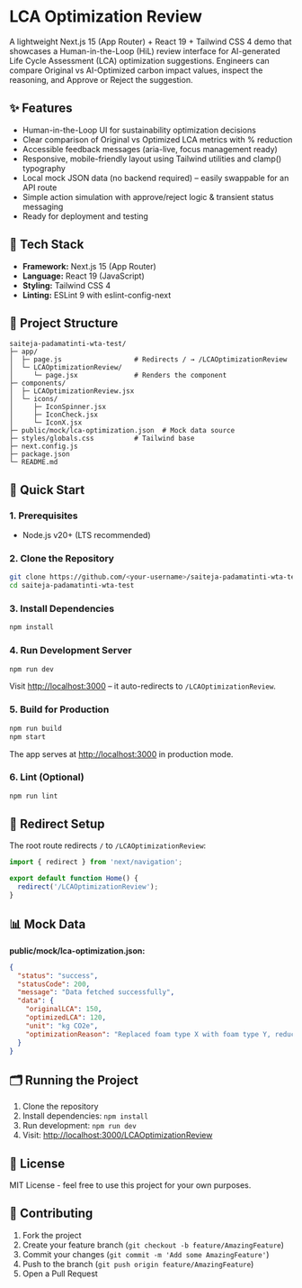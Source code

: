# LCA Optimization Review

A lightweight Next.js 15 (App Router) + React 19 + Tailwind CSS 4 demo that showcases a Human-in-the-Loop (HiL) review interface for AI-generated Life Cycle Assessment (LCA) optimization suggestions. Engineers can compare Original vs AI-Optimized carbon impact values, inspect the reasoning, and Approve or Reject the suggestion.

## ✨ Features

- Human-in-the-Loop UI for sustainability optimization decisions
- Clear comparison of Original vs Optimized LCA metrics with % reduction
- Accessible feedback messages (aria-live, focus management ready)
- Responsive, mobile-friendly layout using Tailwind utilities and clamp() typography
- Local mock JSON data (no backend required) – easily swappable for an API route
- Simple action simulation with approve/reject logic & transient status messaging
- Ready for deployment and testing

## 🧱 Tech Stack

- **Framework:** Next.js 15 (App Router)
- **Language:** React 19 (JavaScript)
- **Styling:** Tailwind CSS 4
- **Linting:** ESLint 9 with eslint-config-next

## 📂 Project Structure

```
saiteja-padamatinti-wta-test/
├─ app/
│  ├─ page.js                  # Redirects / → /LCAOptimizationReview
│  └─ LCAOptimizationReview/
│     └─ page.jsx              # Renders the component
├─ components/
│  ├─ LCAOptimizationReview.jsx
│  └─ icons/
│     ├─ IconSpinner.jsx
│     ├─ IconCheck.jsx
│     └─ IconX.jsx
├─ public/mock/lca-optimization.json  # Mock data source
├─ styles/globals.css          # Tailwind base
├─ next.config.js
├─ package.json
└─ README.md
```

## 🚀 Quick Start

### 1. Prerequisites

- Node.js v20+ (LTS recommended)

### 2. Clone the Repository

```bash
git clone https://github.com/<your-username>/saiteja-padamatinti-wta-test.git
cd saiteja-padamatinti-wta-test
```

### 3. Install Dependencies

```bash
npm install
```

### 4. Run Development Server

```bash
npm run dev
```

Visit [http://localhost:3000](http://localhost:3000) – it auto-redirects to `/LCAOptimizationReview`.

### 5. Build for Production

```bash
npm run build
npm start
```

The app serves at [http://localhost:3000](http://localhost:3000) in production mode.

### 6. Lint (Optional)

```bash
npm run lint
```

## 🔄 Redirect Setup

The root route redirects `/` to `/LCAOptimizationReview`:

```javascript
import { redirect } from 'next/navigation';

export default function Home() {
  redirect('/LCAOptimizationReview');
}
```

## 📊 Mock Data

**public/mock/lca-optimization.json:**

```json
{
  "status": "success",
  "statusCode": 200,
  "message": "Data fetched successfully",
  "data": {
    "originalLCA": 150,
    "optimizedLCA": 120,
    "unit": "kg CO2e",
    "optimizationReason": "Replaced foam type X with foam type Y, reducing material emissions by 20%. Also optimized wall thickness while maintaining structural integrity."
  }
}
```

## 🗂️ Running the Project

1. Clone the repository
2. Install dependencies: `npm install`
3. Run development: `npm run dev`
4. Visit: [http://localhost:3000/LCAOptimizationReview](http://localhost:3000/LCAOptimizationReview)

## 📝 License

MIT License - feel free to use this project for your own purposes.

## 🤝 Contributing

1. Fork the project
2. Create your feature branch (`git checkout -b feature/AmazingFeature`)
3. Commit your changes (`git commit -m 'Add some AmazingFeature'`)
4. Push to the branch (`git push origin feature/AmazingFeature`)
5. Open a Pull Request
